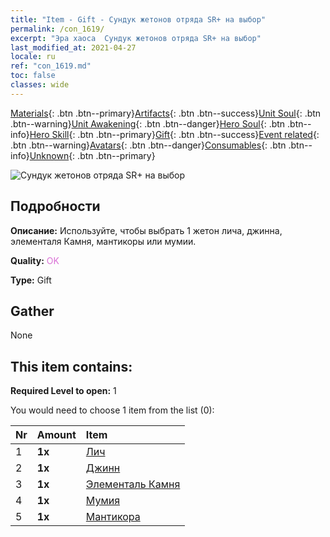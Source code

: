 ```yaml
---
title: "Item - Gift - Сундук жетонов отряда SR+ на выбор"
permalink: /con_1619/
excerpt: "Эра хаоса  Сундук жетонов отряда SR+ на выбор"
last_modified_at: 2021-04-27
locale: ru
ref: "con_1619.md"
toc: false
classes: wide
---
```

 [Materials](/ItemsRU/){: .btn .btn--primary}[Artifacts](/ItemsRU/Artifacts/){: .btn .btn--success}[Unit Soul](/ItemsRU/UnitSoul/){: .btn .btn--warning}[Unit Awakening](/ItemsRU/UnitAwakening/){: .btn .btn--danger}[Hero Soul](/ItemsRU/HeroSoul/){: .btn .btn--info}[Hero Skill](/ItemsRU/HeroSkill/){: .btn .btn--primary}[Gift](/ItemsRU/Gift/){: .btn .btn--success}[Event related](/ItemsRU/Events/){: .btn .btn--warning}[Avatars](/ItemsRU/Avatars/){: .btn .btn--danger}[Consumables](/ItemsRU/Consumables/){: .btn .btn--info}[Unknown](/ItemsRU/Unknown/){: .btn .btn--primary}

 ![Сундук жетонов отряда SR+ на выбор](/images/t/i_907235.png)

## Подробности
 **Описание:** Используйте, чтобы выбрать 1 жетон лича, джинна, элементаля Камня, мантикоры или мумии.

 **Quality:** <span style="color: #DA70D6">OK</span>

 **Type:** Gift

## Gather

  None

## This item contains:

 **Required Level to open:** 1

 You would need to choose 1 item from the list (0):

  | Nr | Amount |     Item    |
  |:---|:-------|:------------|
  | 1 |  **1x** | [Лич](/ItemsRU/unt_212/) |  | 
  | 2 |  **1x** | [Джинн](/ItemsRU/unt_239/) |  | 
  | 3 |  **1x** | [Элементаль Камня](/ItemsRU/unt_266/) |  | 
  | 4 |  **1x** | [Мумия](/ItemsRU/unt_215/) |  | 
  | 5 |  **1x** | [Мантикора](/ItemsRU/unt_249/) |  | 
